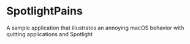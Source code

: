 # SpotlightPains
A sample application that illustrates an annoying macOS behavior with quitting applications and Spotlight
